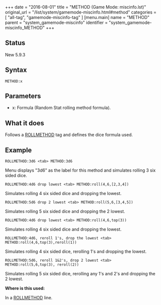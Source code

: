 +++
date = "2016-08-01"
title = "METHOD (Game Mode: miscinfo.lst)"
original_url = "/list/system/gamemode-miscinfo.html#method"
categories = [ "all-tag", "gamemode-miscinfo-tag" ]
[menu.main]
    name = "METHOD"
    parent = "system_gamemode-miscinfo"
    identifier = "system_gamemode-miscinfo_METHOD"
+++

## Status

New 5.9.3

## Syntax

`METHOD:x`

## Parameters

-   x: Formula (Random Stat rolling method formula).



What it does
------------

Follows a [ROLLMETHOD](/list/system/gamemode-miscinfo/rollmethod.html)
tag and defines the dice formula used.

Example
-------

`ROLLMETHOD:3d6 <tab> METHOD:3d6`

Menu displays "3d6" as the label for this method and simulates rolling 3
six sided dice.

`ROLLMETHOD:4d6 drop lowest <tab> METHOD:roll(4,6,[2,3,4])`

Simulates rolling 4 six sided dice and dropping the lowest.

`ROLLMETHOD:5d6 drop 2 lowest <tab> METHOD:roll(5,6,[3,4,5])`

Simulates rolling 5 six sided dice and dropping the 2 lowest.

`ROLLMETHOD:4d6 drop lowest <tab> METHOD:roll(4,6,top(3))`

Simulates rolling 4 six sided dice and dropping the lowest.

`ROLLMETHOD:4d6, reroll 1's, drop the lowest <tab> METHOD:roll(4,6,top(3),reroll(1))`

Simulates rolling 4 six sided dice, rerolling 1's and dropping the
lowest.

`ROLLMETHOD:5d6, reroll 1&2's, drop 2 lowest <tab> METHOD:roll(5,6,top(3), reroll(2))`

Simulates rolling 5 six sided dice, rerolling any 1's and 2's and
dropping the 2 lowest.

**Where is this used:**

In a [ROLLMETHOD](/list/system/gamemode-miscinfo/rollmethod.html) line.

